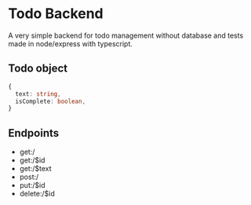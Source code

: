 # Todo Backend

A very simple backend for todo management without database and tests made in node/express with typescript.

## Todo object

```typescript
{
  text: string,
  isComplete: boolean,
}
```

## Endpoints

- get:/
- get:/$id
- get:/$text
- post:/
- put:/$id
- delete:/$id
